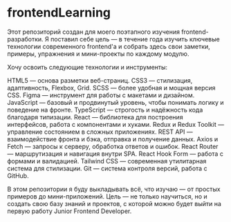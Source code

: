 # frontendLearning
Этот репозиторий создан для моего поэтапного изучения frontend-разработки. Я поставил себе цель — в течение года изучить ключевые технологии современного frontend'а и собрать здесь свои заметки, примеры, упражнения и мини-проекты по каждому модулю.

Хочу освоить следующие технологии и инструменты:

HTML5 — основа разметки веб-страниц.
CSS3 — стилизация, адаптивность, Flexbox, Grid.
SCSS — более удобная и мощная версия CSS.
Figma — инструмент для работы с макетами и дизайном.
JavaScript — базовый и продвинутый уровень, чтобы понимать логику и поведение на фронте.
TypeScript — строгость и надёжность кода благодаря типизации.
React — библиотека для построения интерфейсов, работа с компонентами и хуками.
Redux и Redux Toolkit — управление состоянием в сложных приложениях.
REST API — взаимодействие фронта и бэка, отправка и получение данных.
Axios и Fetch — запросы к серверу, обработка ответов и ошибок.
React Router — маршрутизация и навигация внутри SPA.
React Hook Form — работа с формами и валидацией.
Tailwind CSS — современная утилитарная система для стилизации.
Git — система контроля версий, работа с GitHub.

В этом репозитории я буду выкладывать всё, что изучаю — от простых примеров до мини-приложений. Цель — не только научиться, но и создать свою базу знаний и проектов, с которой можно будет выйти на первую работу Junior Frontend Developer.
